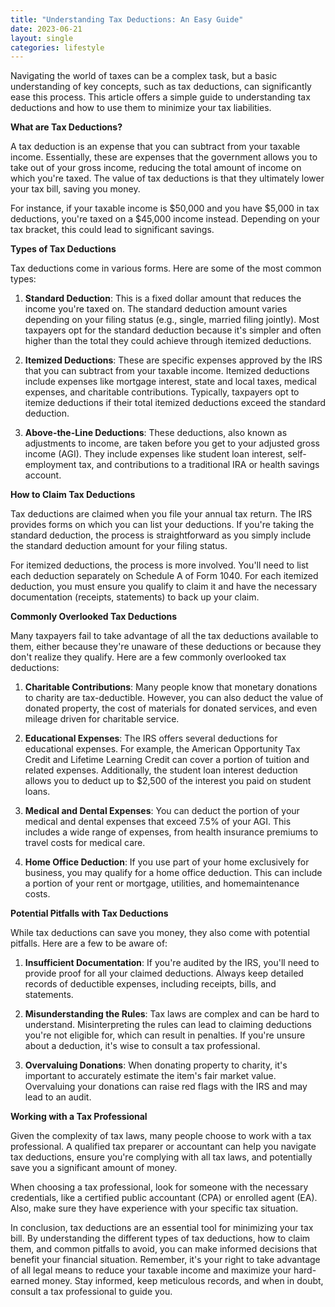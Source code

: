 ```yaml
---
title: "Understanding Tax Deductions: An Easy Guide"
date: 2023-06-21
layout: single
categories: lifestyle
---
```

Navigating the world of taxes can be a complex task, but a basic understanding of key concepts, such as tax deductions, can significantly ease this process. This article offers a simple guide to understanding tax deductions and how to use them to minimize your tax liabilities.

**What are Tax Deductions?**

A tax deduction is an expense that you can subtract from your taxable income. Essentially, these are expenses that the government allows you to take out of your gross income, reducing the total amount of income on which you're taxed. The value of tax deductions is that they ultimately lower your tax bill, saving you money.

For instance, if your taxable income is $50,000 and you have $5,000 in tax deductions, you're taxed on a $45,000 income instead. Depending on your tax bracket, this could lead to significant savings.

**Types of Tax Deductions**

Tax deductions come in various forms. Here are some of the most common types:

1. **Standard Deduction**: This is a fixed dollar amount that reduces the income you're taxed on. The standard deduction amount varies depending on your filing status (e.g., single, married filing jointly). Most taxpayers opt for the standard deduction because it's simpler and often higher than the total they could achieve through itemized deductions.

2. **Itemized Deductions**: These are specific expenses approved by the IRS that you can subtract from your taxable income. Itemized deductions include expenses like mortgage interest, state and local taxes, medical expenses, and charitable contributions. Typically, taxpayers opt to itemize deductions if their total itemized deductions exceed the standard deduction.

3. **Above-the-Line Deductions**: These deductions, also known as adjustments to income, are taken before you get to your adjusted gross income (AGI). They include expenses like student loan interest, self-employment tax, and contributions to a traditional IRA or health savings account.

**How to Claim Tax Deductions**

Tax deductions are claimed when you file your annual tax return. The IRS provides forms on which you can list your deductions. If you're taking the standard deduction, the process is straightforward as you simply include the standard deduction amount for your filing status.

For itemized deductions, the process is more involved. You'll need to list each deduction separately on Schedule A of Form 1040. For each itemized deduction, you must ensure you qualify to claim it and have the necessary documentation (receipts, statements) to back up your claim.

**Commonly Overlooked Tax Deductions**

Many taxpayers fail to take advantage of all the tax deductions available to them, either because they're unaware of these deductions or because they don't realize they qualify. Here are a few commonly overlooked tax deductions:

1. **Charitable Contributions**: Many people know that monetary donations to charity are tax-deductible. However, you can also deduct the value of donated property, the cost of materials for donated services, and even mileage driven for charitable service.

2. **Educational Expenses**: The IRS offers several deductions for educational expenses. For example, the American Opportunity Tax Credit and Lifetime Learning Credit can cover a portion of tuition and related expenses. Additionally, the student loan interest deduction allows you to deduct up to $2,500 of the interest you paid on student loans.

3. **Medical and Dental Expenses**: You can deduct the portion of your medical and dental expenses that exceed 7.5% of your AGI. This includes a wide range of expenses, from health insurance premiums to travel costs for medical care.

4. **Home Office Deduction**: If you use part of your home exclusively for business, you may qualify for a home office deduction. This can include a portion of your rent or mortgage, utilities, and homemaintenance costs.

**Potential Pitfalls with Tax Deductions**

While tax deductions can save you money, they also come with potential pitfalls. Here are a few to be aware of:

1. **Insufficient Documentation**: If you're audited by the IRS, you'll need to provide proof for all your claimed deductions. Always keep detailed records of deductible expenses, including receipts, bills, and statements.

2. **Misunderstanding the Rules**: Tax laws are complex and can be hard to understand. Misinterpreting the rules can lead to claiming deductions you're not eligible for, which can result in penalties. If you're unsure about a deduction, it's wise to consult a tax professional.

3. **Overvaluing Donations**: When donating property to charity, it's important to accurately estimate the item's fair market value. Overvaluing your donations can raise red flags with the IRS and may lead to an audit.

**Working with a Tax Professional**

Given the complexity of tax laws, many people choose to work with a tax professional. A qualified tax preparer or accountant can help you navigate tax deductions, ensure you're complying with all tax laws, and potentially save you a significant amount of money.

When choosing a tax professional, look for someone with the necessary credentials, like a certified public accountant (CPA) or enrolled agent (EA). Also, make sure they have experience with your specific tax situation.

In conclusion, tax deductions are an essential tool for minimizing your tax bill. By understanding the different types of tax deductions, how to claim them, and common pitfalls to avoid, you can make informed decisions that benefit your financial situation. Remember, it's your right to take advantage of all legal means to reduce your taxable income and maximize your hard-earned money. Stay informed, keep meticulous records, and when in doubt, consult a tax professional to guide you.